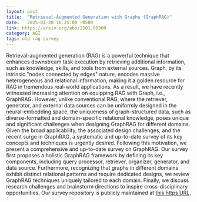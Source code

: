 ```yaml
---
layout: post
title:  "Retrieval-Augmented Generation with Graphs (GraphRAG)"
date:   2025-01-20 16:25:00 -0500
link: https://arxiv.org/abs/2501.00309
category: AGI
tags: nlu rag survey
---
```


Retrieval-augmented generation (RAG) is a powerful technique that enhances downstream task execution by retrieving additional information, such as knowledge, skills, and tools from external sources. Graph, by its intrinsic "nodes connected by edges" nature, encodes massive heterogeneous and relational information, making it a golden resource for RAG in tremendous real-world applications. As a result, we have recently witnessed increasing attention on equipping RAG with Graph, i.e., GraphRAG. However, unlike conventional RAG, where the retriever, generator, and external data sources can be uniformly designed in the neural-embedding space, the uniqueness of graph-structured data, such as diverse-formatted and domain-specific relational knowledge, poses unique and significant challenges when designing GraphRAG for different domains. Given the broad applicability, the associated design challenges, and the recent surge in GraphRAG, a systematic and up-to-date survey of its key concepts and techniques is urgently desired. Following this motivation, we present a comprehensive and up-to-date survey on GraphRAG. Our survey first proposes a holistic GraphRAG framework by defining its key components, including query processor, retriever, organizer, generator, and data source. Furthermore, recognizing that graphs in different domains exhibit distinct relational patterns and require dedicated designs, we review GraphRAG techniques uniquely tailored to each domain. Finally, we discuss research challenges and brainstorm directions to inspire cross-disciplinary opportunities. Our survey repository is publicly maintained at [this https URL](https://github.com/Graph-RAG/GraphRAG/).